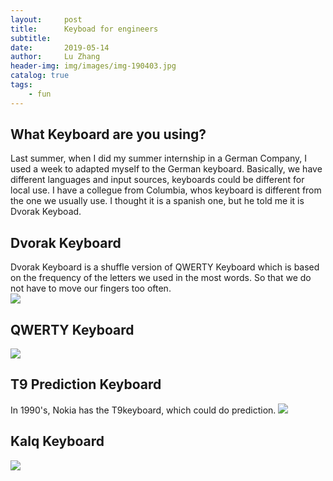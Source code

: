 ```yaml
---
layout:     post
title:      Keyboad for engineers
subtitle:  
date:       2019-05-14
author:     Lu Zhang
header-img: img/images/img-190403.jpg
catalog: true
tags:
    - fun
---
```

## What Keyboard are you using?
Last summer, when I did my summer internship in a German Company, I used a week to adapted myself to the German keyboard. Basically, we have different languages and input sources, keyboards could be different for local use. I have a collegue from Columbia, whos keyboard is different from the one we usually use. I thought it is a spanish one, but he told me it is Dvorak Keyboad. 

## Dvorak Keyboard 
Dvorak Keyboard is a shuffle version of QWERTY Keyboard which is based on the frequency of the letters we used in the most words. So that we do not have to move our fingers too often.  
![](https://i.stack.imgur.com/kDGjR.png)
## QWERTY Keyboard 

![](https://cdn-images-1.medium.com/max/1600/1*hGEEitUgxU4nQxtX8q1rsA.jpeg)
## T9 Prediction Keyboard 
In 1990's, Nokia has the T9keyboard, which could do prediction.
![](http://www.thepopularapps.com/application/upload/Apps/2017/09/t9-keyboard-145.png)

## Kalq Keyboard
![](https://www.pcmag.com/encyclopedia_images/_KALQ.GIF)

